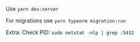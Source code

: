 Use ```yarn dev:server```



For migrations use ```yarn typeorm migration:run```


Extra:
Check PID: ```sudo netstat -nlp | grep :5432```
